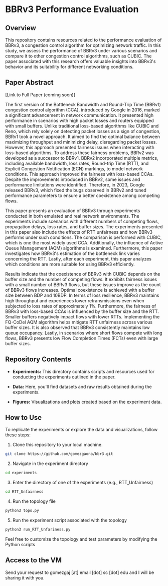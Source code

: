 # BBRv3 Performance Evaluation

## Overview

This repository contains resources related to the performance evaluation of BBRv3, a congestion control algorithm for optimizing network traffic. In this study, we assess the performance of BBRv3 under various scenarios and compare it to other congestion control algorithms, such as CUBIC. The paper associated with this research offers valuable insights into BBRv3's behavior and its suitability for different networking conditions.

## Paper Abstract

[Link to Full Paper (coming soon)]

The first version of the Bottleneck Bandwidth and Round-Trip Time (BBRv1) congestion control algorithm (CCA), introduced by Google in 2016, marked a significant advancement in network communication. It presented high performance in scenarios with high packet losses and routers equipped with small buffers. Unlike traditional loss-based algorithms like CUBIC and Reno, which rely solely on detecting packet losses as a sign of congestion, BBRv1 took a novel approach. It aimed to find the optimal balance between maximizing throughput and minimizing delay, disregarding packet losses. However, this approach presented fairness issues when interacting with loss-based algorithms. To address these fairness problems, BBRv2 was developed as a successor to BBRv1. BBRv2 incorporated multiple metrics, including available bandwidth, loss rates, Round-trip Time (RTT), and Explicit Congestion Notification (ECN) markings, to model network conditions. This approach improved the fairness with loss-based CCAs. Despite the improvements introduced in BBRv2, some issues and performance limitations were identified. Therefore, in 2023, Google released BBRv3, which fixed the bugs observed in BBRv2 and tuned performance parameters to ensure a better coexistence among competing flows.

This paper presents an evaluation of BBRv3 through experiments conducted in both emulated and real network environments. The experiments include scenarios with different numbers of competing flows, propagation delays, loss rates, and buffer sizes. The experiments presented in this paper also include the effects of RTT unfairness and how BBRv3 performs under such conditions. The comparison is performed with CUBIC, which is one the most widely used CCA. Additionally, the influence of Active Queue Management (AQM) algorithms is examined. Furthermore, this paper investigates how BBRv3's estimation of the bottleneck link varies concerning the RTT. Lastly, after each experiment, this paper analyzes which conditions are more suitable for using BBRv3 efficiently. 

Results indicate that the coexistence of BBRv3 with CUBIC depends on the buffer size and the number of competing flows. It exhibits fairness issues with a small number of BBRv3 flows, but these issues improve as the count of BBRv3 flows increases. Optimal coexistence is achieved with a buffer size between BDP and 10BDP. In terms of loss resilience, BBRv3 maintains high throughput and experiences lower retransmissions even when subjected to loss rates of approximately 1\%. Furthermore, the fairness of BBRv3 with loss-based CCAs is influenced by the buffer size and the RTT. Smaller buffers negatively impact flows with lower RTTs. Implementing the FQ-CoDel AQM algorithm helps mitigate RTT unfairness across various buffer sizes. It is also observed that BBRv3 consistently maintains low queue occupancy. Lastly, in scenarios where short flows compete with long flows, BBRv3 presents low Flow Completion  Times (FCTs) even with large buffer sizes.
## Repository Contents

- **Experiments:** This directory contains scripts and resources used for conducting the experiments outlined in the paper.

- **Data:** Here, you'll find datasets and raw results obtained during the experiments.

- **Figures:** Visualizations and plots created based on the experiment data.

## How to Use

To replicate the experiments or explore the data and visualizations, follow these steps:

1. Clone this repository to your local machine.

```bash
git clone https://github.com/gomezgaona/bbr3.git
```
2. Navigate in the experiment directory
```bash
cd experiments
```
3. Enter the directory of one of the experiments (e.g., RTT_Unfairness)
```bash
cd RTT_Unfairness
```
4. Run the topology file
```bash
python3 topo.py
```
5. Run the experiment script associated with the topology
```bash
python3 run_RTT_Unfariness.py
```

Feel free to customize the topology and test parameters by modifying the Python scripts

## Access to the VM
Send your request to gomezgaj [at] email [dot] sc [dot] edu and I will be sharing it with you.
